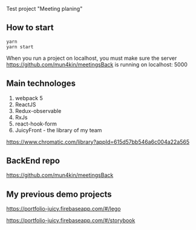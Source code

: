 Test project "Meeting planing"
## How to start
 
```
yarn
yarn start
```
When you run a project on localhost, you must make sure the server https://github.com/mun4kin/meetingsBack is running on
localhost: 5000
## Main technologes
1. webpack 5
2. ReactJS
3. Redux-observable
4. RxJs
5. react-hook-form
6. JuicyFront - the library of my team 

https://www.chromatic.com/library?appId=615d57bb546a6c004a22a565

## BackEnd repo
https://github.com/mun4kin/meetingsBack
## My previous demo projects
https://portfolio-juicy.firebaseapp.com/#/lego

https://portfolio-juicy.firebaseapp.com/#/storybook
